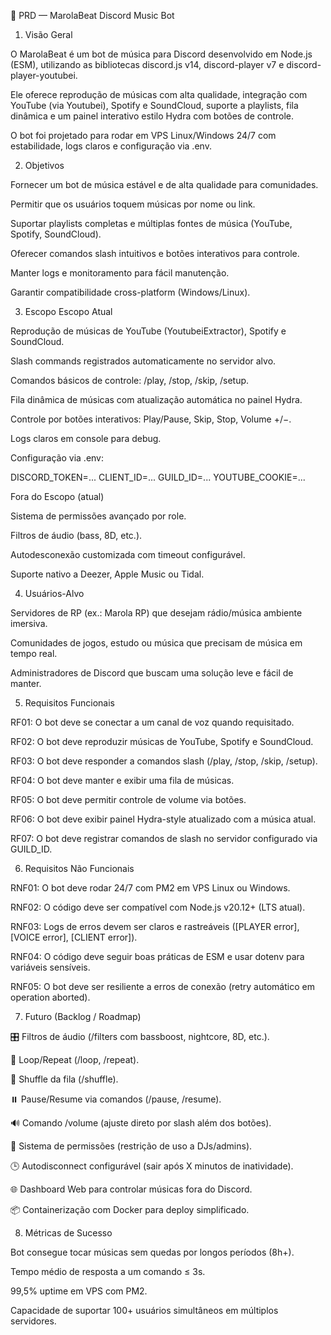 📄 PRD — MarolaBeat Discord Music Bot
1. Visão Geral

O MarolaBeat é um bot de música para Discord desenvolvido em Node.js (ESM), utilizando as bibliotecas discord.js v14, discord-player v7 e discord-player-youtubei.

Ele oferece reprodução de músicas com alta qualidade, integração com YouTube (via Youtubei), Spotify e SoundCloud, suporte a playlists, fila dinâmica e um painel interativo estilo Hydra com botões de controle.

O bot foi projetado para rodar em VPS Linux/Windows 24/7 com estabilidade, logs claros e configuração via .env.

2. Objetivos

Fornecer um bot de música estável e de alta qualidade para comunidades.

Permitir que os usuários toquem músicas por nome ou link.

Suportar playlists completas e múltiplas fontes de música (YouTube, Spotify, SoundCloud).

Oferecer comandos slash intuitivos e botões interativos para controle.

Manter logs e monitoramento para fácil manutenção.

Garantir compatibilidade cross-platform (Windows/Linux).

3. Escopo
Escopo Atual

Reprodução de músicas de YouTube (YoutubeiExtractor), Spotify e SoundCloud.

Slash commands registrados automaticamente no servidor alvo.

Comandos básicos de controle:
/play, /stop, /skip, /setup.

Fila dinâmica de músicas com atualização automática no painel Hydra.

Controle por botões interativos: Play/Pause, Skip, Stop, Volume +/−.

Logs claros em console para debug.

Configuração via .env:

DISCORD_TOKEN=...
CLIENT_ID=...
GUILD_ID=...
YOUTUBE_COOKIE=...

Fora do Escopo (atual)

Sistema de permissões avançado por role.

Filtros de áudio (bass, 8D, etc.).

Autodesconexão customizada com timeout configurável.

Suporte nativo a Deezer, Apple Music ou Tidal.

4. Usuários-Alvo

Servidores de RP (ex.: Marola RP) que desejam rádio/música ambiente imersiva.

Comunidades de jogos, estudo ou música que precisam de música em tempo real.

Administradores de Discord que buscam uma solução leve e fácil de manter.

5. Requisitos Funcionais

RF01: O bot deve se conectar a um canal de voz quando requisitado.

RF02: O bot deve reproduzir músicas de YouTube, Spotify e SoundCloud.

RF03: O bot deve responder a comandos slash (/play, /stop, /skip, /setup).

RF04: O bot deve manter e exibir uma fila de músicas.

RF05: O bot deve permitir controle de volume via botões.

RF06: O bot deve exibir painel Hydra-style atualizado com a música atual.

RF07: O bot deve registrar comandos de slash no servidor configurado via GUILD_ID.

6. Requisitos Não Funcionais

RNF01: O bot deve rodar 24/7 com PM2 em VPS Linux ou Windows.

RNF02: O código deve ser compatível com Node.js v20.12+ (LTS atual).

RNF03: Logs de erros devem ser claros e rastreáveis ([PLAYER error], [VOICE error], [CLIENT error]).

RNF04: O código deve seguir boas práticas de ESM e usar dotenv para variáveis sensíveis.

RNF05: O bot deve ser resiliente a erros de conexão (retry automático em operation aborted).

7. Futuro (Backlog / Roadmap)

🎛 Filtros de áudio (/filters com bassboost, nightcore, 8D, etc.).

🔄 Loop/Repeat (/loop, /repeat).

🔀 Shuffle da fila (/shuffle).

⏸️ Pause/Resume via comandos (/pause, /resume).

🔊 Comando /volume (ajuste direto por slash além dos botões).

👤 Sistema de permissões (restrição de uso a DJs/admins).

🕒 Autodisconnect configurável (sair após X minutos de inatividade).

🌐 Dashboard Web para controlar músicas fora do Discord.

📦 Containerização com Docker para deploy simplificado.

8. Métricas de Sucesso

Bot consegue tocar músicas sem quedas por longos períodos (8h+).

Tempo médio de resposta a um comando ≤ 3s.

99,5% uptime em VPS com PM2.

Capacidade de suportar 100+ usuários simultâneos em múltiplos servidores.